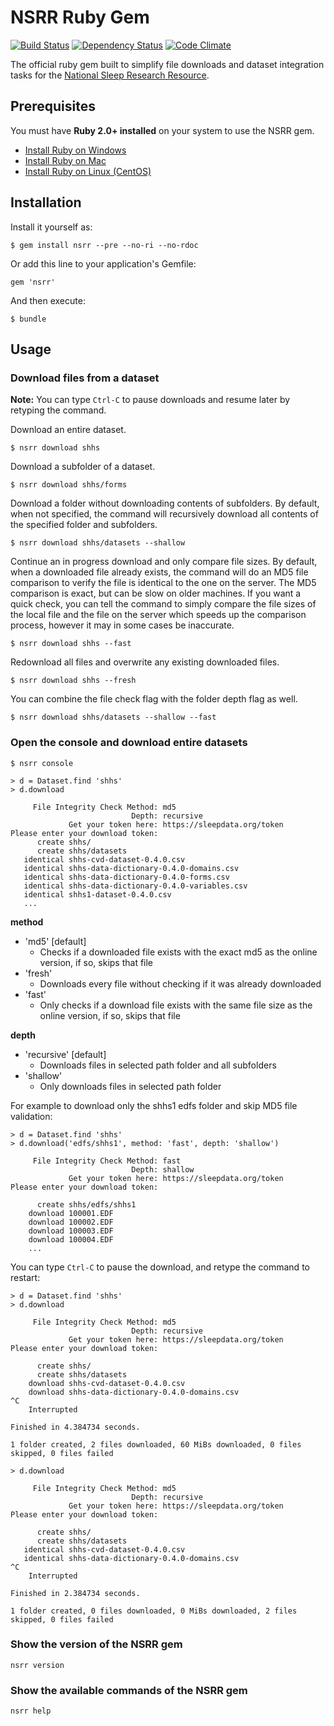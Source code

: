 # NSRR Ruby Gem

[![Build Status](https://travis-ci.org/nsrr/nsrr-gem.svg?branch=master)](https://travis-ci.org/nsrr/nsrr-gem)
[![Dependency Status](https://gemnasium.com/nsrr/nsrr-gem.svg)](https://gemnasium.com/nsrr/nsrr-gem)
[![Code Climate](https://codeclimate.com/github/nsrr/nsrr-gem.png)](https://codeclimate.com/github/nsrr/nsrr-gem)

The official ruby gem built to simplify file downloads and dataset integration tasks for the [National Sleep Research Resource](https://sleepdata.org).

## Prerequisites

You must have **Ruby 2.0+ installed** on your system to use the NSRR gem.

- [Install Ruby on Windows](http://rubyinstaller.org/)
- [Install Ruby on Mac](https://github.com/remomueller/documentation/blob/master/macosx/140-install-ruby.md)
- [Install Ruby on Linux (CentOS)](https://github.com/remomueller/documentation/blob/master/centos/140-install-ruby.md)

## Installation

Install it yourself as:

    $ gem install nsrr --pre --no-ri --no-rdoc

Or add this line to your application's Gemfile:

    gem 'nsrr'

And then execute:

    $ bundle


## Usage

### Download files from a dataset

**Note:** You can type `Ctrl-C` to pause downloads and resume later by retyping the command.

Download an entire dataset.

```console
$ nsrr download shhs
```

Download a subfolder of a dataset.

```console
$ nsrr download shhs/forms
```

Download a folder without downloading contents of subfolders. By default, when not specified, the command will recursively download all contents of the specified folder and subfolders.

```console
$ nsrr download shhs/datasets --shallow
```

Continue an in progress download and only compare file sizes. By default, when a downloaded file already exists, the command will do an MD5 file comparison to verify the file is identical to the one on the server. The MD5 comparison is exact, but can be slow on older machines. If you want a quick check, you can tell the command to simply compare the file sizes of the local file and the file on the server which speeds up the comparison process, however it may in some cases be inaccurate.

```console
$ nsrr download shhs --fast
```

Redownload all files and overwrite any existing downloaded files.

```console
$ nsrr download shhs --fresh
```

You can combine the file check flag with the folder depth flag as well.

```console
$ nsrr download shhs/datasets --shallow --fast
```

### Open the console and download entire datasets

```console
$ nsrr console
```

```
> d = Dataset.find 'shhs'
> d.download

     File Integrity Check Method: md5
                           Depth: recursive
             Get your token here: https://sleepdata.org/token
Please enter your download token:
      create shhs/
      create shhs/datasets
   identical shhs-cvd-dataset-0.4.0.csv
   identical shhs-data-dictionary-0.4.0-domains.csv
   identical shhs-data-dictionary-0.4.0-forms.csv
   identical shhs-data-dictionary-0.4.0-variables.csv
   identical shhs1-dataset-0.4.0.csv
   ...
```

**method**
  - 'md5' [default]
    - Checks if a downloaded file exists with the exact md5 as the online version, if so, skips that file
  - 'fresh'
    - Downloads every file without checking if it was already downloaded
  - 'fast'
    - Only checks if a download file exists with the same file size as the online version, if so, skips that file

**depth**
  - 'recursive' [default]
    - Downloads files in selected path folder and all subfolders
  - 'shallow'
    - Only downloads files in selected path folder

For example to download only the shhs1 edfs folder and skip MD5 file validation:

```
> d = Dataset.find 'shhs'
> d.download('edfs/shhs1', method: 'fast', depth: 'shallow')

     File Integrity Check Method: fast
                           Depth: shallow
             Get your token here: https://sleepdata.org/token
Please enter your download token:

      create shhs/edfs/shhs1
    download 100001.EDF
    download 100002.EDF
    download 100003.EDF
    download 100004.EDF
    ...
```

You can type `Ctrl-C` to pause the download, and retype the command to restart:

```
> d = Dataset.find 'shhs'
> d.download

     File Integrity Check Method: md5
                           Depth: recursive
             Get your token here: https://sleepdata.org/token
Please enter your download token:

      create shhs/
      create shhs/datasets
    download shhs-cvd-dataset-0.4.0.csv
    download shhs-data-dictionary-0.4.0-domains.csv
^C
    Interrupted

Finished in 4.384734 seconds.

1 folder created, 2 files downloaded, 60 MiBs downloaded, 0 files skipped, 0 files failed

> d.download

     File Integrity Check Method: md5
                           Depth: recursive
             Get your token here: https://sleepdata.org/token
Please enter your download token:

      create shhs/
      create shhs/datasets
   identical shhs-cvd-dataset-0.4.0.csv
   identical shhs-data-dictionary-0.4.0-domains.csv
^C
    Interrupted

Finished in 2.384734 seconds.

1 folder created, 0 files downloaded, 0 MiBs downloaded, 2 files skipped, 0 files failed
```

### Show the version of the NSRR gem

```
nsrr version
```

### Show the available commands of the NSRR gem

```
nsrr help
```
